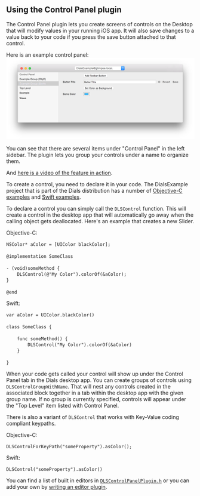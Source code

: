 ## Using the Control Panel plugin

The Control Panel plugin lets you create screens of controls on the Desktop that will modify values in your running iOS app. It will also save changes to a value back to your code if you press the save button attached to that control.

Here is an example control panel:
![Control Panel Plugin Example](control-panel.png)

You can see that there are several items under "Control Panel" in the left sidebar. The plugin lets you group your controls under a name to organize them.

And [here is a video of the feature in action](control-panel-example-1080.mp4?raw=true).

To create a control, you need to declare it in your code. The DialsExample project that is part of the Dials distribution has a number of [Objective-C examples](../DialsExample/Source/ViewController.m) and [Swift examples](../DialsExample/Source/TestViewController.swift).

To declare a control you can simply call the ``DLSControl`` function. This will create a control in the desktop app that will automatically go away when the calling object gets deallocated. Here's an example that creates a new Slider.

Objective-C:
```
NSColor* aColor = [UIColor blackColor];

@implementation SomeClass

- (void)someMethod {
    DLSControl(@"My Color").colorOf(&aColor);
}

@end
```

Swift:
```
var aColor = UIColor.blackColor()

class SomeClass {

    func someMethod() {
        DLSControl("My Color").colorOf(&aColor)
    }

}

```

When your code gets called your control will show up under the Control Panel tab in the Dials desktop app. You can create groups of controls using ``DLSControlGroupWithName``. That will nest any controls created in the associated block together in a tab within the desktop app with the given group name. If no group is currently specified, controls will appear under the "Top Level" item listed with Control Panel.


There is also a variant of ``DLSControl`` that works with Key-Value coding compliant keypaths.

Objective-C:
```
DLSControlForKeyPath("someProperty").asColor();
```

Swift:
```
DLSControl("someProperty").asColor()
```

You can find a list of built in editors in [``DLSControlPanelPlugin.h``](../iOS/DLSControlPanelPlugin.h) or you can add your own by [writing an editor plugin](new-plugin.md).

